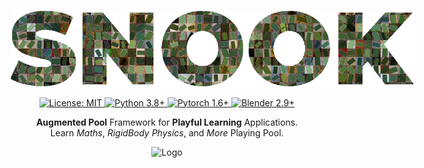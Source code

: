 <p align="center">
    <img style="max-width: 648px;" alt="Logo" src="resources/snook_logo.png" />
</p>

<p align="center">
    <a href="https://github.com/yliess86/Snook/blob/master/LICENSE">
        <img alt="License: MIT" src="https://img.shields.io/badge/License-MIT-yellow.svg" />
    </a>
    <a href="https://www.python.org/downloads/release/python-360/">
        <img alt="Python 3.8+" src="https://img.shields.io/badge/python-3.8+-green.svg" />
    </a>
    <a href="https://pytorch.org/">
        <img alt="Pytorch 1.6+" src="https://img.shields.io/badge/pytorch-1.6.0+-blue.svg" />
    </a>
    <a href="https://blender.org/">
        <img alt="Blender 2.9+" src="https://img.shields.io/badge/blender-2.90.1+-blue.svg" />
    </a>
</p>

<p align="center">
<b>Augmented Pool</b> Framework for <b>Playful Learning</b> Applications.<br />
Learn <i>Maths</i>, <i>RigidBody Physics</i>, and <i>More</i> Playing Pool.
</p>

<p align="center">
    <img style="max-width: 324px;" alt="Logo" src="resources/snook_pool.png" />
</p>